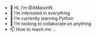 - 👋 Hi, I’m @AMalvinN
- 👀 I’m interested in everything
- 🌱 I’m currently learning Python
- 💞️ I’m looking to collaborate on anything
- 📫 How to reach me ...

<!---
AMalvinN/AMalvinN is a ✨ special ✨ repository because its `README.md` (this file) appears on your GitHub profile.
You can click the Preview link to take a look at your changes.
--->
